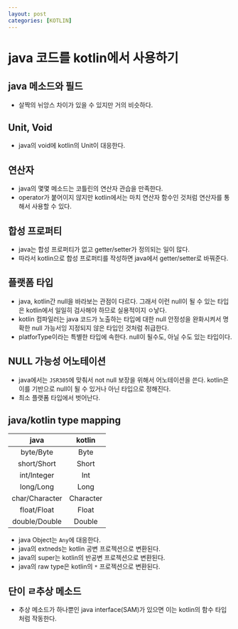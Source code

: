 ```yaml
---
layout: post
categories: [KOTLIN]
---
```




# java 코드를 kotlin에서 사용하기

## java 메소드와 필드

- 살짝의 뉘앙스 차이가 있을 수 있지만 거의 비슷하다.

## Unit, Void

- java의 void에 kotlin의 Unit이 대응한다.

## 연산자

- java의 몇몇 메소드는 코틀린의 연산자 관습을 만족한다.
- operator가 붙어이지 않지만 kotlin에서는 마치 연산자 함수인 것처럼 연산자를 통해서 사용할 수 있다.

## 합성 프로퍼티

- java는 합성 프로퍼티가 없고 getter/setter가 정의되는 일이 많다.
- 따라서 kotlin으로 합성 프로퍼티를 작성하면 java에서 getter/setter로 바꿔준다.

## 플랫폼 타입

- java, kotlin간 null을 바라보는 관점이 다르다. 그래서 이런 null이 될 수 있는 타입은 kotlin에서 일일히 검사해야 하므로 실용적이지 ㅇ낳다.
- kotlin 컴파일러는 java 코드가 노출하는 타입에 대한 null 안정성을 완화시켜서 명확한 null 가능서잉 지정되지 않은 타입인 것처럼 취급한다.
- platforType이라는 특별한 타입에 속한다. null이 될수도, 아닐 수도 있는 타입이다.

## NULL 가능성 어노테이션

- java에서는 `JSR305`에 맞춰서 not null 보장을 위해서 어노테이션을 쓴다. kotlin은 이를 기반으로 null이 될 수 있거나 아닌 타입으로 정해진다.
- 최소 플랫폼 타입에서 벗어난다.

## java/kotlin type mapping

|      java      |  kotlin   
|:--------------:|:---------:|
|   byte/Byte    |   Byte    |
|  short/Short   |   Short   |
|  int/Integer   |    Int    |
|   long/Long    |   Long    |
| char/Character | Character |
|  float/Float   |   Float   |
| double/Double  |  Double   |

- java Object는 `Any`에 대응한다.
- java의 extneds는 kotlin 공변 프로젝션으로 변환된다.
- java의 super는 kotlin의 반공변 프로젝션으로 변환된다.
- java의 raw type은 kotlin의 `*` 프로젝션으로 변환된다.


## 단이 ㄹ추상 메소드
- 추상 메소드가 하나뿐인 java interface(SAM)가 있으면 이는 kotlin의 함수 타입처럼 작동한다.
